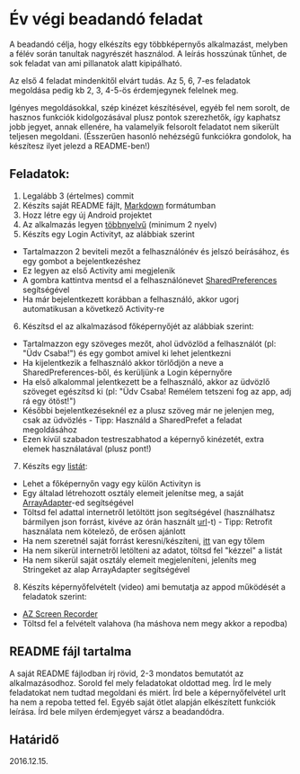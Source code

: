# Év végi beadandó feladat
A beadandó célja, hogy elkészíts egy többképernyős alkalmazást, melyben a félév során tanultak nagyrészét használod. A leírás hosszúnak tűnhet, de sok feladat van ami pillanatok alatt kipipálható.

Az első 4 feladat mindenkitől elvárt tudás. Az 5, 6, 7-es feladatok megoldása pedig kb 2, 3, 4-5-ös érdemjegynek felelnek meg.

Igényes megoldásokkal, szép kinézet készítésével, egyéb fel nem sorolt, de hasznos funkciók kidolgozásával plusz pontok szerezhetők, így kaphatsz jobb jegyet, annak ellenére, ha valamelyik felsorolt feladatot nem sikerült teljesen megoldani. (Ésszerűen hasonló nehézségű funkciókra gondolok, ha készítesz ilyet jelezd a README-ben!)

## Feladatok:
1. Legalább 3 (értelmes) commit
2. Készíts saját README fájlt, [Markdown][1] formátumban
3. Hozz létre egy új Android projektet
4. Az alkalmazás legyen [többnyelvű][2] (minimum 2 nyelv)
5. Készíts egy Login Activityt, az alábbiak szerint
  * Tartalmazzon 2 beviteli mezőt a felhasználónév és jelszó beírásához, és egy gombot a bejelentkezéshez
  * Ez legyen az első Activity ami megjelenik
  * A gombra kattintva mentsd el a felhasználónevet [SharedPreferences][3] segítségével
  * Ha már bejelentkezett korábban a felhasználó, akkor ugorj automatikusan a következő Activity-re
6. Készítsd el az alkalmazásod főképernyőjét az alábbiak szerint:
  * Tartalmazzon egy szöveges mezőt, ahol üdvözlöd a felhasználót (pl: "Üdv Csaba!") és egy gombot amivel ki lehet jelentkezni
  * Ha kijelentkezik a felhasználó akkor törlődjön a neve a SharedPreferences-ből, és kerüljünk a Login képernyőre
  * Ha első alkalommal jelentkezett be a felhasználó, akkor az üdvözlő szöveget egészítsd ki (pl: "Üdv Csaba! Remélem tetszeni fog az app, adj rá egy ötöst!")
  * Későbbi bejelentkezéseknél ez a plusz szöveg már ne jelenjen meg, csak az üdvözlés - Tipp: Használd a SharedPrefet a feladat megoldásához
  * Ezen kívül szabadon testreszabhatod a képernyő kinézetét, extra elemek használatával (plusz pont!)
7. Készíts egy [listát][4]:
  * Lehet a főképernyőn vagy egy külön Activityn is
  * Egy általad létrehozott osztály elemeit jelenítse meg, a saját [ArrayAdapter][5]-ed segítségével
  * Töltsd fel adattal internetről letöltött json segítségével (használhatsz bármilyen json forrást, kivéve az órán használt [url][6]-t) - Tipp: Retrofit használata nem kötelező, de erősen ajánlott
  * Ha nem szeretnél saját forrást keresni/készíteni, [itt][7] van egy tőlem
  * Ha nem sikerül internetről letölteni az adatot, töltsd fel "kézzel" a listát
  * Ha nem sikerül saját osztály elemeit megjeleníteni, jeleníts meg Stringeket az alap ArrayAdapter segítségével
8. Készíts képernyőfelvételt (video) ami bemutatja az appod működését a feladatok szerint:
  * [AZ Screen Recorder][8]
  * Töltsd fel a felvételt valahova (ha máshova nem megy akkor a repodba)


## README fájl tartalma
A saját README fájlodban írj rövid, 2-3 mondatos bemutatót az alkalmazásodhoz. Sorold fel mely feladatokat oldottad meg. Írd le mely feladatokat nem tudtad megoldani és miért. Írd bele a képernyőfelvétel urlt ha nem a repoba tetted fel. Egyéb saját ötlet alapján elkészített funkciók leírása. Írd bele milyen érdemjegyet vársz a beadandódra.

## Határidő
2016.12.15.

[1]: https://guides.github.com/features/mastering-markdown
[2]: https://developer.android.com/training/basics/supporting-devices/languages.html
[3]: https://developer.android.com/training/basics/data-storage/shared-preferences.html
[4]: https://developer.android.com/guide/topics/ui/declaring-layout.html#AdapterViews
[5]: http://www.ezzylearning.com/tutorial/customizing-android-listview-items-with-custom-arrayadapter
[6]: https://adobe.github.io/Spry/data/json/array-02.js
[7]: http://aries.ektf.hu/~szugyi/people.json
[8]: https://play.google.com/store/apps/details?id=com.hecorat.screenrecorder.free&hl=en
